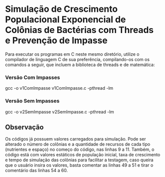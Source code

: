 # Simulação de Crescimento Populacional Exponencial de Colônias de Bactérias com Threads e Prevenção de Impasse

Para executar os programas em C neste mesmo diretório, utilize o compilador de linguagem C de sua preferência, compilando-os com os comandos a seguir, que incluem a biblioteca de threads e de matemática:

### Versão Com Impasses
gcc -o v1ComImpasse v1ComImpasse.c -pthread -lm

### Versão Sem Impasses
gcc -o v2SemImpasse v2SemImpasse.c -pthread -lm


## Observação
Os códigos já possuem valores carregados para simulação.
Pode ser alterado o número de colônias e a quantidade de recursos de cada tipo (nutrientes e espaço) no começo do código, nas linhas 9 a 11.
Também, o código está com valores estáticos de população inicial, taxa de crescimento e tempo de simulação das colônias para facilitar a testagem, caso queira que o usuário insira os valores, basta comentar as linhas 49 a 51 e tirar o comentário das linhas 54 a 60.
